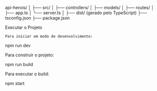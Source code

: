 api-herois/
│
├── src/
│   ├── controllers/
│   ├── models/
│   ├── routes/
│   ├── app.ts
│   └── server.ts
│
├── dist/ (gerado pelo TypeScript)
├── tsconfig.json
├── package.json


 Executar o Projeto

    Para iniciar em modo de desenvolvimento:

npm run dev

Para construir o projeto:

npm run build

Para executar o build:

npm start